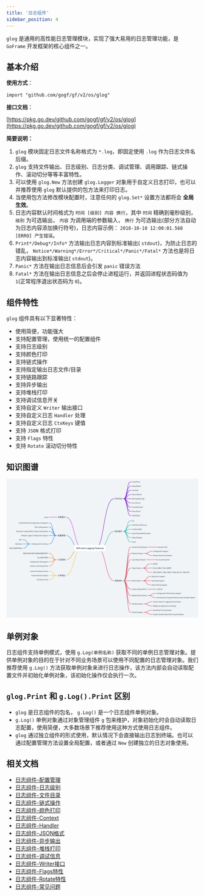 ```yaml
---
title: '日志组件'
sidebar_position: 4
---
```


`glog` 是通用的高性能日志管理模块，实现了强大易用的日志管理功能，是 `GoFrame` 开发框架的核心组件之一。

## 基本介绍

**使用方式**：

```
import "github.com/gogf/gf/v2/os/glog"
```

**接口文档**：

[https://pkg.go.dev/github.com/gogf/gf/v2/os/glog](https://pkg.go.dev/github.com/gogf/gf/v2/os/glog)

**简要说明：**

1. `glog` 模块固定日志文件名称格式为 `*.log`，即固定使用 `.log` 作为日志文件名后缀。
2. `glog` 支持文件输出、日志级别、日志分类、调试管理、调用跟踪、链式操作、滚动切分等等丰富特性。
3. 可以使用 `glog.New` 方法创建 `glog.Logger` 对象用于自定义日志打印，也可以并推荐使用 `glog` 默认提供的包方法来打印日志。
4. 当使用包方法修改模块配置时，注意任何的 `glog.Set*` 设置方法都将会 **全局生效**。
5. 日志内容默认时间格式为 `时间 [级别] 内容 换行`，其中 `时间` 精确到毫秒级别， `级别` 为可选输出， `内容` 为调用端的参数输入， `换行` 为可选输出(部分方法自动为日志内容添加换行符号)，日志内容示例： `2018-10-10 12:00:01.568 [ERRO] 产生错误`。
6. `Print*/Debug*/Info*` 方法输出日志内容到标准输出( `stdout`)，为防止日志的错乱， `Notice*/Warning*/Error*/Critical*/Panic*/Fatal*` 方法也是将日志内容输出到标准输出( `stdout`)。
7. `Panic*` 方法在输出日志信息后会引发 `panic` 错误方法
8. `Fatal*` 方法在输出日志信息之后会停止进程运行，并返回进程状态码值为 `1`(正常程序退出状态码为 `0`)。

## 组件特性

`glog` 组件具有以下显著特性：

- 使用简便，功能强大
- 支持配置管理，使用统一的配置组件
- 支持日志级别
- 支持颜色打印
- 支持链式操作
- 支持指定输出日志文件/目录
- 支持链路跟踪
- 支持异步输出
- 支持堆栈打印
- 支持调试信息开关
- 支持自定义 `Writer` 输出接口
- 支持自定义日志 `Handler` 处理
- 支持自定义日志 `CtxKeys` 键值
- 支持 `JSON` 格式打印
- 支持 `Flags` 特性
- 支持 `Rotate` 滚动切分特性

## 知识图谱

![](/markdown/782a856e6e783d4beadd2a95a5fcb2e3.png)

## 单例对象

日志组件支持单例模式，使用 `g.Log(单例名称)` 获取不同的单例日志管理对象。提供单例对象的目的在于针对不同业务场景可以使用不同配置的日志管理对象。我们推荐使用 `g.Log()` 方法获取单例对象来进行日志操作，该方法内部会自动读取配置文件并初始化单例对象，该初始化操作仅会执行一次。

## `glog.Print` 和 `g.Log().Print` 区别

- `glog` 是日志组件的包名， `g.Log()` 是一个日志组件单例对象。
- `g.Log()` 单例对象通过对象管理组件 `g` 包来维护，对象初始化时会自动读取日志配置，使用简便，大多数场景下推荐使用这种方式使用日志组件。
- `glog` 通过独立组件的形式使用，默认情况下会直接输出日志到终端。也可以通过配置管理方法设置全局配置，或者通过 `New` 创建独立的日志对象使用。

## 相关文档

- [日志组件-配置管理](output/goframe-v2.1-md/核心组件-重点/日志组件/日志组件-配置管理)
- [日志组件-日志级别](output/goframe-v2.1-md/核心组件-重点/日志组件/日志组件-日志级别)
- [日志组件-文件目录](output/goframe-v2.1-md/核心组件-重点/日志组件/日志组件-文件目录)
- [日志组件-链式操作](output/goframe-v2.1-md/核心组件-重点/日志组件/日志组件-链式操作)
- [日志组件-颜色打印](output/goframe-v2.1-md/核心组件-重点/日志组件/日志组件-颜色打印)
- [日志组件-Context](output/goframe-v2.1-md/核心组件-重点/日志组件/日志组件-Context)
- [日志组件-Handler](output/goframe-v2.1-md/核心组件-重点/日志组件/日志组件-Handler)
- [日志组件-JSON格式](output/goframe-v2.1-md/核心组件-重点/日志组件/日志组件-JSON格式)
- [日志组件-异步输出](output/goframe-v2.1-md/核心组件-重点/日志组件/日志组件-异步输出)
- [日志组件-堆栈打印](output/goframe-v2.1-md/核心组件-重点/日志组件/日志组件-堆栈打印)
- [日志组件-调试信息](output/goframe-v2.1-md/核心组件-重点/日志组件/日志组件-调试信息)
- [日志组件-Writer接口](output/goframe-v2.1-md/核心组件-重点/日志组件/日志组件-Writer接口)
- [日志组件-Flags特性](output/goframe-v2.1-md/核心组件-重点/日志组件/日志组件-Flags特性)
- [日志组件-Rotate特性](output/goframe-v2.1-md/核心组件-重点/日志组件/日志组件-Rotate特性)
- [日志组件-常见问题](output/goframe-v2.1-md/核心组件-重点/日志组件/日志组件-常见问题)